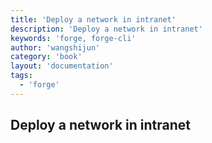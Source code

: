 ```yaml
---
title: 'Deploy a network in intranet'
description: 'Deploy a network in intranet'
keywords: 'forge, forge-cli'
author: 'wangshijun'
category: 'book'
layout: 'documentation'
tags:
  - 'forge'
---
```


## Deploy a network in intranet
